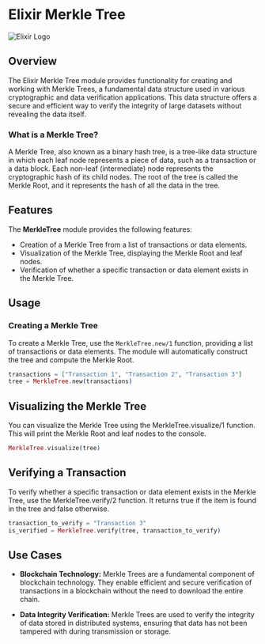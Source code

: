 # Elixir Merkle Tree

![Elixir Logo](https://elixir-lang.org/images/logo/logo.png)

## Overview

The Elixir Merkle Tree module provides functionality for creating and working with Merkle Trees, a fundamental data structure used in various cryptographic and data verification applications. This data structure offers a secure and efficient way to verify the integrity of large datasets without revealing the data itself.

### What is a Merkle Tree?

A Merkle Tree, also known as a binary hash tree, is a tree-like data structure in which each leaf node represents a piece of data, such as a transaction or a data block. Each non-leaf (intermediate) node represents the cryptographic hash of its child nodes. The root of the tree is called the Merkle Root, and it represents the hash of all the data in the tree.

## Features

The **MerkleTree** module provides the following features:

- Creation of a Merkle Tree from a list of transactions or data elements.
- Visualization of the Merkle Tree, displaying the Merkle Root and leaf nodes.
- Verification of whether a specific transaction or data element exists in the Merkle Tree.

## Usage

### Creating a Merkle Tree

To create a Merkle Tree, use the `MerkleTree.new/1` function, providing a list of transactions or data elements. The module will automatically construct the tree and compute the Merkle Root.

```elixir
transactions = ["Transaction 1", "Transaction 2", "Transaction 3"]
tree = MerkleTree.new(transactions)
```
## Visualizing the Merkle Tree
You can visualize the Merkle Tree using the MerkleTree.visualize/1 function. This will print the Merkle Root and leaf nodes to the console.
```elixir
MerkleTree.visualize(tree)
```
## Verifying a Transaction
To verify whether a specific transaction or data element exists in the Merkle Tree, use the MerkleTree.verify/2 function. It returns true if the item is found in the tree and false otherwise.

```elixir
transaction_to_verify = "Transaction 3"
is_verified = MerkleTree.verify(tree, transaction_to_verify)
```
## Use Cases

- **Blockchain Technology:** Merkle Trees are a fundamental component of blockchain technology. They enable efficient and secure verification of transactions in a blockchain without the need to download the entire chain.

- **Data Integrity Verification:** Merkle Trees are used to verify the integrity of data stored in distributed systems, ensuring that data has not been tampered with during transmission or storage.
